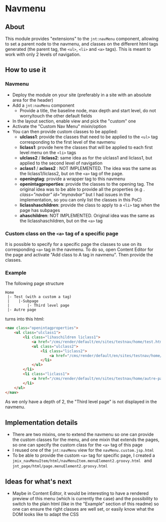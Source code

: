 # Navmenu
## About
This module provides "extensions" to the `jnt:navMenu` component, allowing to set a parent node to the navmenu, and classes on the
 different html tags generated (the parent tag, the `<ul>`, `<li>` and `<a>` tags).
This is meant to work with only 2 levels of navigation.
 
## How to use it
### Navmenu
* Deploy the module on your site (preferably in a site with an absolute area for the header)
* Add a `jnt:navMenu` component
  * Provide a title, the baseline node, max depth and start level, do not worry/touch the other default fields
* In the layout section, enable view and pick the "custom" one
* Activate the "Custom Nav Menu" mixin/option
* You can then provide custom classes to be applied:
  * **ulclass1**: provide the classes that need to be applied to the `<ul>` tag corresponding to the first level of the navmenu
  * **liclass1**: provide here the classes that will be applied to each first level menu on the `<li>` tags
  * **ulclass2** / **liclass2**: same idea as for the ulclass1 and liclass1, but applied to the second level of navigation
  * **aclass1** / **aclass2** : NOT IMPLEMENTED. The idea was the same as the liclass1/liclass2, but on the `<a>` tag of the page.
  * **openingtag**: provide a wrapper tag to this navmenu
  * **openintagproperties**: provide the classes to the opening tag. The original idea was to be able to provide all the properties (e.g
  . _class="navbar" id="mynavbar"_ but I had issues in the implementation, so you can only list the classes in this PoC)
  * **liclasshaschildren**: provide the class to apply to a `<li>` tag when the page has subpages
  * **ahaschildren**: NOT IMPLEMENTED. Original idea was the same as the liclasshaschildren, but on the `<a>` tag

### Custom class on the `<a>` tag of a specific page
It is possible to specify for a specific page the classes to use on its corresponding `<a>` tag in the navmenu. To do so, open Content
 Editor for the page and activate "Add class to A tag in navmenu". Then provide the classes.

### Example  
The following page structure
```
Home
 |- Test (with a custom a tag)
 |    |-Subpage
 |        |- Third level page
 |- Autre page
```
turns into this html:
```html
<nav class="openintagproperties">
    <ul class="ulclass1">
        <li class="lihaschildren liclass1">
            <a href="/cms/render/default/en/sites/testnav/home/test.html" class="mycustomatag">Test</a>
            <ul class="ulclass2">
                <li class="liclass2">
                    <a href="/cms/render/default/en/sites/testnav/home/test/subpage.html">Subpage</a>
                </li>
            </ul>
        </li>
        <li class="liclass1">
            <a href="/cms/render/default/en/sites/testnav/home/autre-page.html">Autre page</a>
        </li>
    </ul>
</nav>
```
As we only have a depth of 2, the "Third level page" is not displayed in the navmenu.

## Implementation details
* There are two mixins, one to extend the navmenu so one can provide the custom classes for the menu, and one mixin that extends the
 pages, so one can specify the custom class for the `<a>` tag of this page
* I reused one of the `jnt:navMenu` view for the `navMenu.custom.jsp.html`
* To be able to provide the custom `<a>` tag for specific page, I created a `jmix_navMenuItem/html/navMenuItem.menuElement2.groovy.html
` and `jnt_page/html/page.menuElement2.groovy.html`

## Ideas for what's next
* Maybe in Content Editor, it would be interesting to have a rendered preview of this menu (which is currently the case) and the
 possibility to switch to the plain html (like in the "Example" section of this readme) so one can ensure the right classes are well set, or
  easily know what the
  DOM looks
  like to
  adapt the CSS